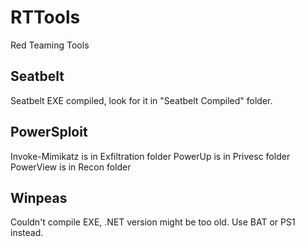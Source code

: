 # RTTools
Red Teaming Tools

## Seatbelt
Seatbelt EXE compiled, look for it in "Seatbelt Compiled" folder.

## PowerSploit
Invoke-Mimikatz is in Exfiltration folder
PowerUp is in Privesc folder
PowerView is in Recon folder

## Winpeas
Couldn't compile EXE, .NET version might be too old. Use BAT or PS1 instead.

